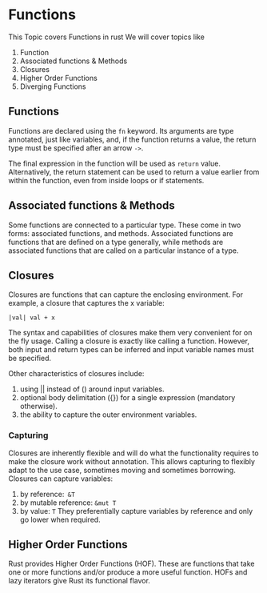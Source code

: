 # Functions

This Topic covers Functions in rust
We will cover topics like

1. Function
2. Associated functions & Methods
3. Closures
4. Higher Order Functions
5. Diverging Functions

## Functions
Functions are declared using the `fn` keyword. Its arguments are type annotated, just like variables, and, if the function returns a value, the return type must be specified after an arrow `->`.

The final expression in the function will be used as `return` value. Alternatively, the return statement can be used to return a value earlier from within the function, even from inside loops or if statements.

## Associated functions & Methods
Some functions are connected to a particular type. These come in two forms: associated functions, and methods. Associated functions are functions that are defined on a type generally, while methods are associated functions that are called on a particular instance of a type.

## Closures
Closures are functions that can capture the enclosing environment. For example, a closure that captures the x variable:
```
|val| val + x
```
The syntax and capabilities of closures make them very convenient for on the fly usage. Calling a closure is exactly like calling a function. However, both input and return types can be inferred and input variable names must be specified.

Other characteristics of closures include:

1. using || instead of () around input variables.
2. optional body delimitation ({}) for a single expression (mandatory otherwise).
3. the ability to capture the outer environment variables.

### Capturing
Closures are inherently flexible and will do what the functionality requires to make the closure work without annotation. This allows capturing to flexibly adapt to the use case, sometimes moving and sometimes borrowing. Closures can capture variables:

1. by reference:` &T`
2. by mutable reference: `&mut T`
3. by value: `T`
They preferentially capture variables by reference and only go lower when required.

## Higher Order Functions
Rust provides Higher Order Functions (HOF). These are functions that take one or more functions and/or produce a more useful function. HOFs and lazy iterators give Rust its functional flavor.
